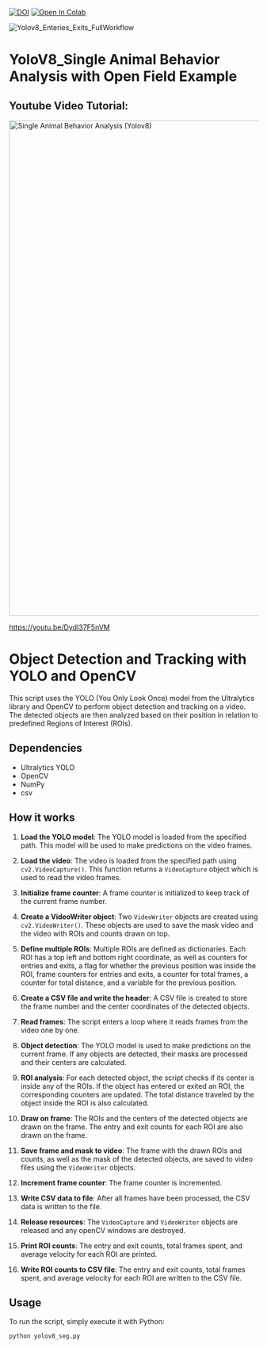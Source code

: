 

[![DOI](https://zenodo.org/badge/803993618.svg)](https://zenodo.org/doi/10.5281/zenodo.11264288)
[![Open In Colab](https://colab.research.google.com/assets/colab-badge.svg)](https://colab.research.google.com/drive/1CSRMkA-VkmCe49_9sIt_SwDQKexA5Fvw?usp=sharing)

![Yolov8_Enteries_Exits_FullWorkflow](https://github.com/farhanaugustine/BehaviorAnalysis_YOLOv8/assets/54376988/15306884-2468-48a5-b88d-5920f759b032)

# YoloV8_Single Animal Behavior Analysis with Open Field Example

## Youtube Video Tutorial:
<a href="https://youtu.be/DydI37F5nVM">
  <img src="https://i9.ytimg.com/vi_webp/DydI37F5nVM/mq1.webp?sqp=CICe1rIG-oaymwEmCMACELQB8quKqQMa8AEB-AH-CYAC0AWKAgwIABABGH8gEygfMA8=&rs=AOn4CLA1kLQAJsQQ01KUKjlfRBuE_Cfb5g" alt="Single Animal Behavior Analysis (Yolov8)" width="1000"/>
</a>


https://youtu.be/DydI37F5nVM

# Object Detection and Tracking with YOLO and OpenCV

This script uses the YOLO (You Only Look Once) model from the Ultralytics library and OpenCV to perform object detection and tracking on a video. The detected objects are then analyzed based on their position in relation to predefined Regions of Interest (ROIs).

## Dependencies

- Ultralytics YOLO
- OpenCV
- NumPy
- csv

## How it works

1. **Load the YOLO model**: The YOLO model is loaded from the specified path. This model will be used to make predictions on the video frames.

2. **Load the video**: The video is loaded from the specified path using `cv2.VideoCapture()`. This function returns a `VideoCapture` object which is used to read the video frames.

3. **Initialize frame counter**: A frame counter is initialized to keep track of the current frame number.

4. **Create a VideoWriter object**: Two `VideoWriter` objects are created using `cv2.VideoWriter()`. These objects are used to save the mask video and the video with ROIs and counts drawn on top.

5. **Define multiple ROIs**: Multiple ROIs are defined as dictionaries. Each ROI has a top left and bottom right coordinate, as well as counters for entries and exits, a flag for whether the previous position was inside the ROI, frame counters for entries and exits, a counter for total frames, a counter for total distance, and a variable for the previous position.

6. **Create a CSV file and write the header**: A CSV file is created to store the frame number and the center coordinates of the detected objects.

7. **Read frames**: The script enters a loop where it reads frames from the video one by one.

8. **Object detection**: The YOLO model is used to make predictions on the current frame. If any objects are detected, their masks are processed and their centers are calculated.

9. **ROI analysis**: For each detected object, the script checks if its center is inside any of the ROIs. If the object has entered or exited an ROI, the corresponding counters are updated. The total distance traveled by the object inside the ROI is also calculated.

10. **Draw on frame**: The ROIs and the centers of the detected objects are drawn on the frame. The entry and exit counts for each ROI are also drawn on the frame.

11. **Save frame and mask to video**: The frame with the drawn ROIs and counts, as well as the mask of the detected objects, are saved to video files using the `VideoWriter` objects.

12. **Increment frame counter**: The frame counter is incremented.

13. **Write CSV data to file**: After all frames have been processed, the CSV data is written to the file.

14. **Release resources**: The `VideoCapture` and `VideoWriter` objects are released and any openCV windows are destroyed.

15. **Print ROI counts**: The entry and exit counts, total frames spent, and average velocity for each ROI are printed.

16. **Write ROI counts to CSV file**: The entry and exit counts, total frames spent, and average velocity for each ROI are written to the CSV file.

## Usage

To run the script, simply execute it with Python:

```bash
python yolov8_seg.py
